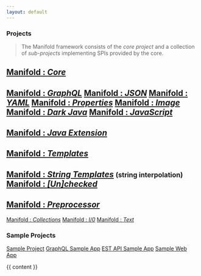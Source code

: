 ```yaml
---
layout: default
---
```


<div>
  <div class="col-md-3">

### Projects

>The Manifold framework consists of the *core project* and a collection of *sub-projects* implementing SPIs provided
by the core.

[Manifold : _Core_](https://github.com/manifold-systems/manifold/tree/master/manifold-core-parent/manifold)
---
[Manifold :
_GraphQL_](https://github.com/manifold-systems/manifold/tree/master/manifold-deps-parent/manifold-graphql)
[Manifold : _JSON_](https://github.com/manifold-systems/manifold/tree/master/manifold-deps-parent/manifold-json)
[Manifold : _YAML_](https://github.com/manifold-systems/manifold/tree/master/manifold-deps-parent/manifold-yaml)
[Manifold :
_Properties_](https://github.com/manifold-systems/manifold/tree/master/manifold-deps-parent/manifold-properties)
[Manifold : _Image_](https://github.com/manifold-systems/manifold/tree/master/manifold-deps-parent/manifold-image)
[Manifold : _Dark
Java_](https://github.com/manifold-systems/manifold/tree/master/manifold-deps-parent/manifold-darkj)
[Manifold : _JavaScript_](https://github.com/manifold-systems/manifold/tree/master/manifold-deps-parent/manifold-js)
---
[Manifold : _Java
Extension_](https://github.com/manifold-systems/manifold/tree/master/manifold-deps-parent/manifold-ext)
---
[Manifold :
_Templates_](https://github.com/manifold-systems/manifold/tree/master/manifold-deps-parent/manifold-templates)
---
[Manifold : _String
Templates_](https://github.com/manifold-systems/manifold/tree/master/manifold-deps-parent/manifold-strings)
<small>(string interpolation)</small>
[Manifold :
_[Un]checked_](https://github.com/manifold-systems/manifold/tree/master/manifold-deps-parent/manifold-exceptions)
---
[Manifold :
_Preprocessor_](https://github.com/manifold-systems/manifold/tree/master/manifold-deps-parent/manifold-preprocessor)
---
[Manifold :
_Collections_](https://github.com/manifold-systems/manifold/tree/master/manifold-deps-parent/manifold-collections)
[Manifold : _I/0_](https://github.com/manifold-systems/manifold/tree/master/manifold-deps-parent/manifold-io)
[Manifold : _Text_](https://github.com/manifold-systems/manifold/tree/master/manifold-deps-parent/manifold-text)

### Sample Projects

[Sample Project](https://github.com/manifold-systems/manifold-sample-project)
[GraphQL Sample App](https://github.com/manifold-systems/manifold-sample-graphql-app)
[EST API Sample App](https://github.com/manifold-systems/manifold-sample-rest-api)
[Sample Web App](https://github.com/manifold-systems/manifold-sample-web-app)
  </div>
  <div class="col-md-9">
    {{ content }}
  </div>
</div>